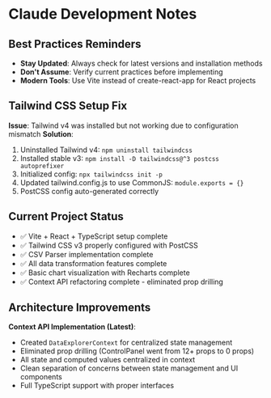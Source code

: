 # Claude Development Notes

## Best Practices Reminders
- **Stay Updated**: Always check for latest versions and installation methods
- **Don't Assume**: Verify current practices before implementing
- **Modern Tools**: Use Vite instead of create-react-app for React projects

## Tailwind CSS Setup Fix
**Issue**: Tailwind v4 was installed but not working due to configuration mismatch
**Solution**: 
1. Uninstalled Tailwind v4: `npm uninstall tailwindcss`
2. Installed stable v3: `npm install -D tailwindcss@^3 postcss autoprefixer`  
3. Initialized config: `npx tailwindcss init -p`
4. Updated tailwind.config.js to use CommonJS: `module.exports = {}`
5. PostCSS config auto-generated correctly

## Current Project Status
- ✅ Vite + React + TypeScript setup complete
- ✅ Tailwind CSS v3 properly configured with PostCSS
- ✅ CSV Parser implementation complete
- ✅ All data transformation features complete
- ✅ Basic chart visualization with Recharts complete
- ✅ Context API refactoring complete - eliminated prop drilling

## Architecture Improvements
**Context API Implementation (Latest)**:
- Created `DataExplorerContext` for centralized state management
- Eliminated prop drilling (ControlPanel went from 12+ props to 0 props)
- All state and computed values centralized in context
- Clean separation of concerns between state management and UI components
- Full TypeScript support with proper interfaces